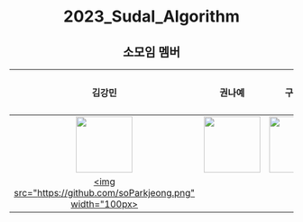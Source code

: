 <div align=center>

# 2023_Sudal_Algorithm

## 소모임 멤버

|                                            김강민                                             |                                          권나예                                          |                                             구은성                                             |                                         김나현                                          |                                          김민주                                           | 박소정 |
| :-------------------------------------------------------------------------------------------: | :--------------------------------------------------------------------------------------: | :--------------------------------------------------------------------------------------------: | :-------------------------------------------------------------------------------------: | :---------------------------------------------------------------------------------------: | :----: |
|   [<img src="https://github.com/dobbymin.png" width="100px">](https://github.com/dobbymin)    | [<img src="https://github.com/Kwonnaye.png" width="100px">](https://github.com/Kwonnaye) | [<img src="https://github.com/Koo-EunSung.png" width="100px">](https://github.com/Koo-EunSung) | [<img src="https://github.com/Dansoeun.png" width="100px>](https://github.com/Dansoeun) | [<img src="https://github.com/manjookim.png" width="100px>](https://github.com/manjookim) |
| [<img src="https://github.com/soParkjeong.png" width="100px>](https://github.com/soParkjeong) |

</div>
